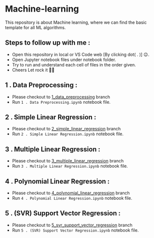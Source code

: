 # Machine-learning
This repository is about Machine learning, where we can find the basic template for all ML algorithms. 

## Steps to follow up with me :
- Open this repository in local or VS Code web [By clicking dot( . )] 😉. 
- Open Jupyter notebook files under notebook folder. 
- Try to run and understand each cell of files in the order given.
- Cheers Let rock it 🎉🥳

## 1 . Data Preprocessing :
- Please checkout to [1_data_preprocessing](https://github.com/sanjaysanju618/Machine-learning/tree/1_data_preprocessing) branch
- Run ```1 . Data Preprocessing.ipynb``` notebook file.

## 2 . Simple Linear Regression :
- Please checkout to [2_simple_linear_regression](https://github.com/sanjaysanju618/Machine-learning/tree/2_simple_linear_regression) branch 
- Run ```2 . Simple Linear Regression.ipynb``` notebook file.

## 3 . Multiple Linear Regression :
- Please checkout to [3_multiple_linear_regression](https://github.com/sanjaysanju618/Machine-learning/tree/3_multiple_linear_regression) branch 
- Run ```3 . Multiple Linear Regression.ipynb``` notebook file.

## 4 . Polynomial Linear Regression :
- Please checkout to [4_polynomial_linear_regression](https://github.com/sanjaysanju618/Machine-learning/tree/4_polynomial_linear_regression) branch 
- Run ```4 . Polynomial Linear Regression.ipynb``` notebook file.

## 5 . (SVR) Support Vector Regression :
- Please checkout to [5_svr_support_vector_regression](https://github.com/sanjaysanju618/Machine-learning/tree/5_svr_support_vector_regression) branch 
- Run ```5 . (SVR) Support Vector Regression.ipynb``` notebook file.
